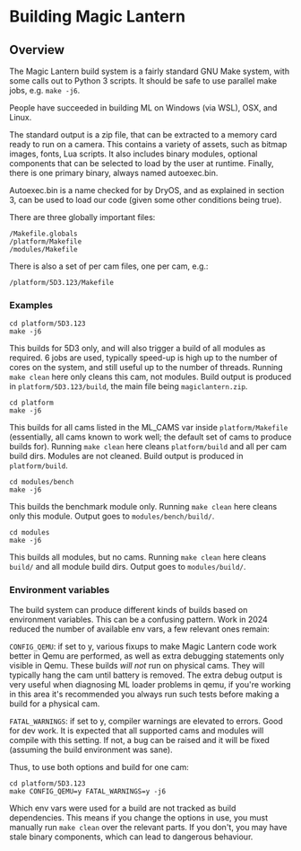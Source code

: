 # Building Magic Lantern

## Overview

The Magic Lantern build system is a fairly standard GNU Make system, with some calls out to Python 3 scripts.  It should be safe to use parallel make jobs, e.g. `make -j6`.

People have succeeded in building ML on Windows (via WSL), OSX, and Linux.

The standard output is a zip file, that can be extracted to a memory card ready to run on a camera.  This contains a variety of assets, such as bitmap images, fonts, Lua scripts.  It also includes binary modules, optional components that can be selected to load by the user at runtime.  Finally, there is one primary binary, always named autoexec.bin.

Autoexec.bin is a name checked for by DryOS, and as explained in section 3, can be used to load our code (given some other conditions being true).

There are three globally important files:
```
/Makefile.globals
/platform/Makefile
/modules/Makefile
```

There is also a set of per cam files, one per cam, e.g.:
```
/platform/5D3.123/Makefile
```


### Examples

```
cd platform/5D3.123
make -j6
```
This builds for 5D3 only, and will also trigger a build of all modules as required.
6 jobs are used, typically speed-up is high up to the number of cores on the system, and still useful up to the number of threads.
Running `make clean` here only cleans this cam, not modules.
Build output is produced in `platform/5D3.123/build`, the main file being `magiclantern.zip`.


```
cd platform
make -j6
```
This builds for all cams listed in the ML\_CAMS var inside `platform/Makefile` (essentially, all cams known to work well; the default set of cams to produce builds for).
Running `make clean` here cleans `platform/build` and all per cam build dirs.  Modules are not cleaned.
Build output is produced in `platform/build`.


```
cd modules/bench
make -j6
```
This builds the benchmark module only.  Running `make clean` here cleans only this module.
Output goes to `modules/bench/build/`.


```
cd modules
make -j6
```
This builds all modules, but no cams.  Running `make clean` here cleans `build/` and all module build dirs.
Output goes to `modules/build/`.


### Environment variables

The build system can produce different kinds of builds based on environment variables.  This can be a confusing pattern.  Work in 2024 reduced the number of available env vars, a few relevant ones remain:

`CONFIG_QEMU`: if set to y, various fixups to make Magic Lantern code work better in Qemu are performed, as well as extra debugging statements only visible in Qemu.  These builds *will not* run on physical cams.  They will typically hang the cam until battery is removed.  The extra debug output is very useful when diagnosing ML loader problems in qemu, if you're working in this area it's recommended you always run such tests before making a build for a physical cam.

`FATAL_WARNINGS`: if set to y, compiler warnings are elevated to errors.  Good for dev work.  It is expected that all supported cams and modules will compile with this setting.  If not, a bug can be raised and it will be fixed (assuming the build environment was sane).

Thus, to use both options and build for one cam:
```
cd platform/5D3.123
make CONFIG_QEMU=y FATAL_WARNINGS=y -j6
```

Which env vars were used for a build are not tracked as build dependencies.  This means if you change the options in use, you must manually run `make clean` over the relevant parts.  If you don't, you may have stale binary components, which can lead to dangerous behaviour.

<div style="page-break-after: always; visibility: hidden"></div>
